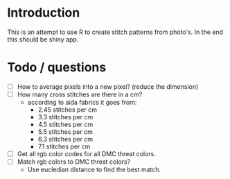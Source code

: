 # Introduction

This is an attempt to use R to create stitch patterns from photo's. In the end this should be shiny app.

# Todo / questions

- [ ] How to average pixels into a new pixel? (reduce the dimension)
- [ ] How many cross stitches are there in a cm?
    - according to aida fabrics it goes from:
        - 2.45 stitches per cm
        - 3.3 stitches per cm
        - 4.5 stitches per cm
        - 5.5 stitches per cm
        - 6.3 stitches per cm
        - 7.1 stitches per cm
- [ ] Get all rgb color codes for all DMC threat colors.
- [ ] Match rgb colors to DMC threat colors?
    - Use eucledian distance to find the best match.
